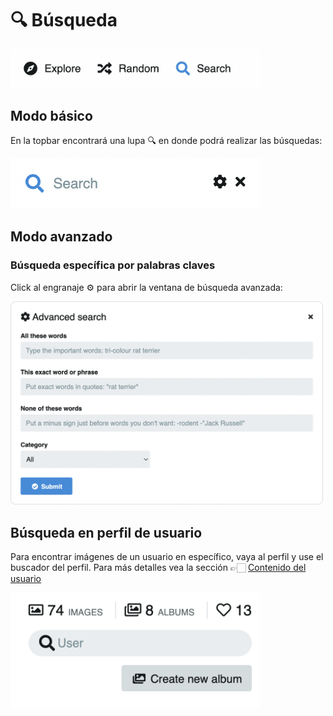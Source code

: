 # 🔍 Búsqueda

<img class="media-screen" src="../src/manual/explorer/search/search.png" width="400"/>

## Modo básico

En la topbar encontrará una lupa 🔍 en donde podrá realizar las búsquedas:

<img class="media-screen" src="../src/manual/explorer/search/search-av.png" width="400"/>

## Modo avanzado

### Búsqueda específica por palabras claves

Click al engranaje ⚙️ para abrir la ventana de búsqueda avanzada:

<img class="media-screen" src="../src/manual/explorer/search/search-avz.png" width="500"/>

## Búsqueda en perfil de usuario

Para encontrar imágenes de un usuario en específico, vaya al perfil y use el buscador del perfil. Para más detalles vea la sección 👉🏻 [Contenido del usuario](../settings/user/content.md)

<img class="media-screen" src="../src/manual/settings/user/content/search.png" width="400"/>
